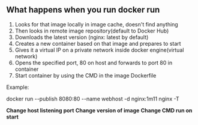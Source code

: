 ## What happens when you run **docker run**

1. Looks for that image locally in image cache, doesn't find anything
2. Then looks in remote image repository(default to Docker Hub)
3. Downloads the latest version (nginx: latest by default)
4. Creates a new container based on that image and prepares to start
5. Gives it a virtual IP on a private network inside docker engine(virtual network)
6. Opens the specified port, 80 on host and forwards to port 80 in container
7. Start container by using the CMD in the image Dockerfile

Example:

docker run --publish 8080:80 --name webhost -d nginx:1m11 nginx -T

__Change host listening port__
__Change version of image__
__Change CMD run on start__